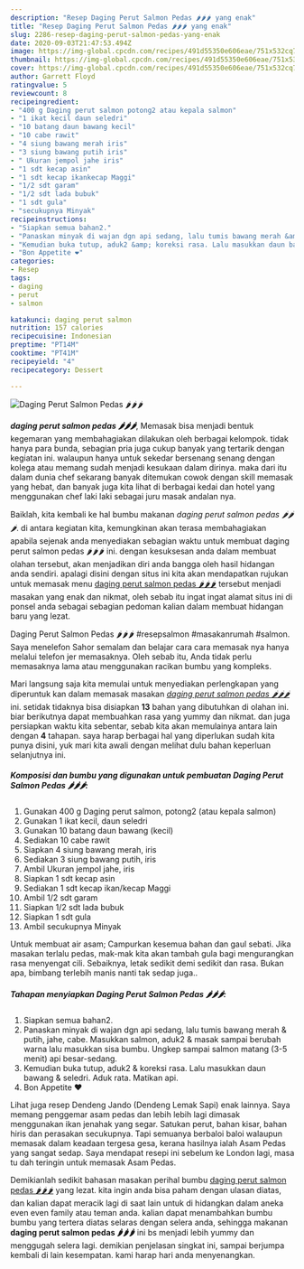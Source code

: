 ```yaml
---
description: "Resep Daging Perut Salmon Pedas 🌶🌶🌶 yang enak"
title: "Resep Daging Perut Salmon Pedas 🌶🌶🌶 yang enak"
slug: 2286-resep-daging-perut-salmon-pedas-yang-enak
date: 2020-09-03T21:47:53.494Z
image: https://img-global.cpcdn.com/recipes/491d55350e606eae/751x532cq70/daging-perut-salmon-pedas-🌶🌶🌶-foto-resep-utama.jpg
thumbnail: https://img-global.cpcdn.com/recipes/491d55350e606eae/751x532cq70/daging-perut-salmon-pedas-🌶🌶🌶-foto-resep-utama.jpg
cover: https://img-global.cpcdn.com/recipes/491d55350e606eae/751x532cq70/daging-perut-salmon-pedas-🌶🌶🌶-foto-resep-utama.jpg
author: Garrett Floyd
ratingvalue: 5
reviewcount: 8
recipeingredient:
- "400 g Daging perut salmon potong2 atau kepala salmon"
- "1 ikat kecil daun seledri"
- "10 batang daun bawang kecil"
- "10 cabe rawit"
- "4 siung bawang merah iris"
- "3 siung bawang putih iris"
- " Ukuran jempol jahe iris"
- "1 sdt kecap asin"
- "1 sdt kecap ikankecap Maggi"
- "1/2 sdt garam"
- "1/2 sdt lada bubuk"
- "1 sdt gula"
- "secukupnya Minyak"
recipeinstructions:
- "Siapkan semua bahan2."
- "Panaskan minyak di wajan dgn api sedang, lalu tumis bawang merah &amp; putih, jahe, cabe. Masukkan salmon, aduk2 &amp; masak sampai berubah warna lalu masukkan sisa bumbu. Ungkep sampai salmon matang (3-5 menit) api besar-sedang."
- "Kemudian buka tutup, aduk2 &amp; koreksi rasa. Lalu masukkan daun bawang &amp; seledri. Aduk rata. Matikan api."
- "Bon Appetite ❤️"
categories:
- Resep
tags:
- daging
- perut
- salmon

katakunci: daging perut salmon 
nutrition: 157 calories
recipecuisine: Indonesian
preptime: "PT14M"
cooktime: "PT41M"
recipeyield: "4"
recipecategory: Dessert

---
```



![Daging Perut Salmon Pedas 🌶🌶🌶](https://img-global.cpcdn.com/recipes/491d55350e606eae/751x532cq70/daging-perut-salmon-pedas-🌶🌶🌶-foto-resep-utama.jpg)

<b><i>daging perut salmon pedas 🌶🌶🌶</i></b>, Memasak bisa menjadi bentuk kegemaran yang membahagiakan dilakukan oleh berbagai kelompok. tidak hanya para bunda, sebagian pria juga cukup banyak yang tertarik dengan kegiatan ini. walaupun hanya untuk sekedar bersenang senang dengan kolega atau memang sudah menjadi kesukaan dalam dirinya. maka dari itu dalam dunia chef sekarang banyak ditemukan cowok dengan skill memasak yang hebat, dan banyak juga kita lihat di berbagai kedai dan hotel yang menggunakan chef laki laki sebagai juru masak andalan nya.

Baiklah, kita kembali ke hal bumbu makanan <i>daging perut salmon pedas 🌶🌶🌶</i>. di antara kegiatan kita, kemungkinan akan terasa membahagiakan apabila sejenak anda menyediakan sebagian waktu untuk membuat daging perut salmon pedas 🌶🌶🌶 ini. dengan kesuksesan anda dalam membuat olahan tersebut, akan menjadikan diri anda bangga oleh hasil hidangan anda sendiri. apalagi disini dengan situs ini kita akan mendapatkan rujukan untuk memasak menu <u>daging perut salmon pedas 🌶🌶🌶</u> tersebut menjadi masakan yang enak dan nikmat, oleh sebab itu ingat ingat alamat situs ini di ponsel anda sebagai sebagian pedoman kalian dalam membuat hidangan baru yang lezat.

Daging Perut Salmon Pedas 🌶🌶🌶 #resepsalmon #masakanrumah #salmon. Saya menelefon Sahor semalam dan belajar cara cara memasak nya hanya melalui telefon jer memasaknya. Oleh sebab itu, Anda tidak perlu memasaknya lama atau menggunakan racikan bumbu yang kompleks.


Mari langsung saja kita memulai untuk menyediakan perlengkapan yang diperuntuk kan dalam memasak masakan <u><i>daging perut salmon pedas 🌶🌶🌶</i></u> ini. setidak tidaknya bisa disiapkan <b>13</b> bahan yang dibutuhkan di olahan ini. biar berikutnya dapat membuahkan rasa yang yummy dan nikmat. dan juga persiapkan waktu kita sebentar, sebab kita akan memulainya antara lain dengan <b>4</b> tahapan. saya harap berbagai hal yang diperlukan sudah kita punya disini, yuk mari kita awali dengan melihat dulu bahan keperluan selanjutnya ini.

<!--inarticleads1-->

##### Komposisi dan bumbu yang digunakan untuk pembuatan Daging Perut Salmon Pedas 🌶🌶🌶:

1. Gunakan 400 g Daging perut salmon, potong2 (atau kepala salmon)
1. Gunakan 1 ikat kecil, daun seledri
1. Gunakan 10 batang daun bawang (kecil)
1. Sediakan 10 cabe rawit
1. Siapkan 4 siung bawang merah, iris
1. Sediakan 3 siung bawang putih, iris
1. Ambil  Ukuran jempol jahe, iris
1. Siapkan 1 sdt kecap asin
1. Sediakan 1 sdt kecap ikan/kecap Maggi
1. Ambil 1/2 sdt garam
1. Siapkan 1/2 sdt lada bubuk
1. Siapkan 1 sdt gula
1. Ambil secukupnya Minyak


Untuk membuat air asam; Campurkan kesemua bahan dan gaul sebati. Jika masakan terlalu pedas, mak-mak kita akan tambah gula bagi mengurangkan rasa menyengat cili. Sebaiknya, letak sedikit demi sedikit dan rasa. Bukan apa, bimbang terlebih manis nanti tak sedap juga.. 

<!--inarticleads2-->

##### Tahapan menyiapkan Daging Perut Salmon Pedas 🌶🌶🌶:

1. Siapkan semua bahan2.
1. Panaskan minyak di wajan dgn api sedang, lalu tumis bawang merah &amp; putih, jahe, cabe. Masukkan salmon, aduk2 &amp; masak sampai berubah warna lalu masukkan sisa bumbu. Ungkep sampai salmon matang (3-5 menit) api besar-sedang.
1. Kemudian buka tutup, aduk2 &amp; koreksi rasa. Lalu masukkan daun bawang &amp; seledri. Aduk rata. Matikan api.
1. Bon Appetite ❤️


Lihat juga resep Dendeng Jando (Dendeng Lemak Sapi) enak lainnya. Saya memang penggemar asam pedas dan lebih lebih lagi dimasak menggunakan ikan jenahak yang segar. Satukan perut, bahan kisar, bahan hiris dan perasakan secukupnya. Tapi semuanya berbaloi baloi walaupun memasak dalam keadaan tergesa gesa, kerana hasilnya ialah Asam Pedas yang sangat sedap. Saya mendapat resepi ini sebelum ke London lagi, masa tu dah teringin untuk memasak Asam Pedas. 

Demikianlah sedikit bahasan masakan perihal bumbu <u>daging perut salmon pedas 🌶🌶🌶</u> yang lezat. kita ingin anda bisa paham dengan ulasan diatas, dan kalian dapat meracik lagi di saat lain untuk di hidangkan dalam aneka even even family atau teman anda. kalian dapat menambahkan bumbu bumbu yang tertera diatas selaras dengan selera anda, sehingga makanan <b>daging perut salmon pedas 🌶🌶🌶</b> ini bs menjadi lebih yummy dan menggugah selera lagi. demikian penjelasan singkat ini, sampai berjumpa kembali di lain kesempatan. kami harap hari anda menyenangkan.
